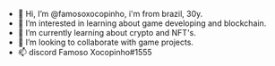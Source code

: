 - 👋 Hi, I’m @famosoxocopinho, i'm from brazil, 30y.
- 👀 I’m interested in learning about game developing and blockchain.
- 🌱 I’m currently learning about crypto and NFT's.
- 💞️ I’m looking to collaborate with game projects.
- 📫 discord Famoso Xocopinho#1555

<!---
famosoxocopinho/famosoxocopinho is a ✨ special ✨ repository because its `README.md` (this file) appears on your GitHub profile.
You can click the Preview link to take a look at your changes.
--->
